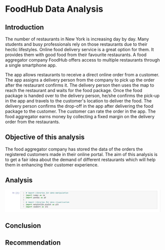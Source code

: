 # FoodHub Data Analysis

## Introduction
The number of restaurants in New York is increasing day by day. Many students and busy professionals rely on those restaurants due to their hectic lifestyles. Online food delivery service is a great option for them. It provides them with good food from their favourite restaurants. A food aggregator company FoodHub offers access to multiple restaurants through a single smartphone app.

The app allows restaurants to receive a direct online order from a customer. The app assigns a delivery person from the company to pick up the order after the restaurant confirms it. The delivery person then uses the map to reach the restaurant and waits for the food package. Once the food package is handed over to the delivery person, he/she confirms the pick-up in the app and travels to the customer's location to deliver the food. The delivery person confirms the drop-off in the app after delivering the food package to the customer. The customer can rate the order in the app. The food aggregator earns money by collecting a fixed margin on the delivery order from the restaurants.
## Objective of this analysis
The food aggregator company has stored the data of the orders the registered customers made in their online portal. The aim of this analysis is to get a fair idea about the demand of different restaurants which will help them in enhancing their customer experience.
## Analysis
<img src="Required Library.PNG">

## Conclusion
## Recommendation
